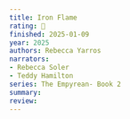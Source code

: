 ```yaml
---
title: Iron Flame
rating: 🫳
finished: 2025-01-09
year: 2025
authors: Rebecca Yarros
narrators:
- Rebecca Soler
- Teddy Hamilton
series: The Empyrean- Book 2
summary:
review:
---
```

